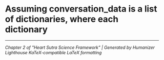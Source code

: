 # Assuming conversation_data is a list of dictionaries, where each dictionary



---
*Chapter 2 of "Heart Sutra Science Framework" | Generated by Humanizer Lighthouse*
*KaTeX-compatible LaTeX formatting*
